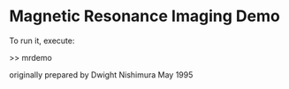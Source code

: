 # Magnetic Resonance Imaging Demo

To run it, execute:

\>\> mrdemo

originally prepared by Dwight Nishimura May 1995
